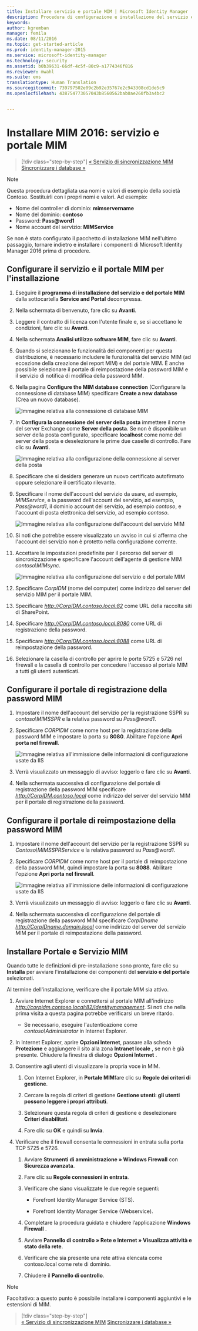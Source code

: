 ```yaml
---
title: Installare servizio e portale MIM | Microsoft Identity Manager
description: Procedura di configurazione e installazione del servizio e del portale MIM per Microsoft Identity Manager 2016
keywords: 
author: kgremban
manager: femila
ms.date: 08/11/2016
ms.topic: get-started-article
ms.prod: identity-manager-2015
ms.service: microsoft-identity-manager
ms.technology: security
ms.assetid: b0b39631-66df-4c5f-80c9-a1774346f816
ms.reviewer: mwahl
ms.suite: ems
translationtype: Human Translation
ms.sourcegitcommit: 739797502e09c2b92e35767e2c943308cd1de5c9
ms.openlocfilehash: 438754773057043b8560562bab0ae260fb3a4bc2


---
```


# Installare MIM 2016: servizio e portale MIM

>[!div class="step-by-step"]
[« Servizio di sincronizzazione MIM](install-mim-sync.md)
[Sincronizzare i database »](install-mim-sync-ad-service.md)

> [!NOTE]
> Questa procedura dettagliata usa nomi e valori di esempio della società Contoso. Sostituirli con i propri nomi e valori. Ad esempio:
> - Nome del controller di dominio: **mimservername**
> - Nome del dominio: **contoso**
> - Password: **Pass@word1**
> - Nome account del servizio: **MIMService**

Se non è stato configurato il pacchetto di installazione MIM nell'ultimo passaggio, tornare indietro e installare i componenti di Microsoft Identity Manager 2016 prima di procedere.


## Configurare il servizio e il portale MIM per l'installazione

1. Eseguire il **programma di installazione del servizio e del portale MIM** dalla sottocartella **Service and Portal** decompressa.

2. Nella schermata di benvenuto, fare clic su **Avanti**.

3. Leggere il contratto di licenza con l'utente finale e, se si accettano le condizioni, fare clic su **Avanti**.

4. Nella schermata **Analisi utilizzo software MIM**, fare clic su **Avanti**.

5. Quando si selezionano le funzionalità dei componenti per questa distribuzione, è necessario includere le funzionalità del servizio MIM (ad eccezione della creazione dei report MIM) e del portale MIM. È anche possibile selezionare il portale di reimpostazione della password MIM e il servizio di notifica di modifica della password MIM.

6. Nella pagina **Configure the MIM database connection** (Configurare la connessione di database MIM) specificare **Create a new database** (Crea un nuovo database).

    ![Immagine relativa alla connessione di database MIM](media/MIM-Install10.png)

7. In **Configura la connessione del server della posta** immettere il nome del server Exchange come **Server della posta**. Se non è disponibile un server della posta configurato, specificare **localhost** come nome del server della posta e deselezionare le prime due caselle di controllo. Fare clic su **Avanti**.

    ![Immagine relativa alla configurazione della connessione al server della posta](media/MIM-Install11.png)

8. Specificare che si desidera generare un nuovo certificato autofirmato oppure selezionare il certificato rilevante.

9. Specificare il nome dell'account del servizio da usare, ad esempio, *MIMService*, e la password dell'account del servizio, ad esempio, *Pass@word1*, il dominio account del servizio, ad esempio *contoso*, e l'account di posta elettronica del servizio, ad esempio *contoso*.

    ![Immagine relativa alla configurazione dell'account del servizio MIM](media/MIM-Install12.png)

10. Si noti che potrebbe essere visualizzato un avviso in cui si afferma che l'account del servizio non è protetto nella configurazione corrente.

11. Accettare le impostazioni predefinite per il percorso del server di sincronizzazione e specificare l'account dell'agente di gestione MIM *contoso\MIMsync*.

    ![Immagine relativa alla configurazione del servizio e del portale MIM](media/MIM-Install13.png)

12. Specificare *CorpIDM* (nome del computer) come indirizzo del server del servizio MIM per il portale MIM.

13. Specificare *http://CorpIDM.contoso.local:82* come URL della raccolta siti di SharePoint.

14. Specificare *http://CorpIDM.contoso.local:8080* come URL di registrazione della password.

15. Specificare *http://CorpIDM.contoso.local:8088* come URL di reimpostazione della password.

16. Selezionare la casella di controllo per aprire le porte 5725 e 5726 nel firewall e la casella di controllo per concedere l'accesso al portale MIM a tutti gli utenti autenticati.

## Configurare il portale di registrazione della password MIM

1.  Impostare il nome dell'account del servizio per la registrazione SSPR su *contoso\MIMSSPR* e la relativa password su *Pass@word1*.

2.  Specificare *CORPIDM* come nome host per la registrazione della password MIM e impostare la porta su **8080**. Abilitare l'opzione **Apri porta nel firewall**.

    ![Immagine relativa all'immissione delle informazioni di configurazione usate da IIS](media/MIM-Install14.png)

3.  Verrà visualizzato un messaggio di avviso: leggerlo e fare clic su **Avanti**.

4. Nella schermata successiva di configurazione del portale di registrazione della password MIM specificare *http://CorpIDM.contoso.local* come indirizzo del server del servizio MIM per il portale di registrazione della password.

## Configurare il portale di reimpostazione della password MIM

1.  Impostare il nome dell'account del servizio per la registrazione SSPR su *Contoso\MIMSSPRService* e la relativa password su *Pass@word1*.

2.  Specificare *CORPIDM* come nome host per il portale di reimpostazione della password MIM, quindi impostare la porta su **8088**. Abilitare l'opzione **Apri porta nel firewall**.

    ![Immagine relativa all'immissione delle informazioni di configurazione usate da IIS](media/MIM-Install15.png)

3.  Verrà visualizzato un messaggio di avviso: leggerlo e fare clic su **Avanti**.

4. Nella schermata successiva di configurazione del portale di registrazione della password MIM specificare *CorpIDname http://CorpIDname.domain.local* come indirizzo del server del servizio MIM per il portale di reimpostazione della password.

## Installare Portale e Servizio MIM

Quando tutte le definizioni di pre-installazione sono pronte, fare clic su **Installa** per avviare l'installazione dei componenti del **servizio e del portale** selezionati.

Al termine dell'installazione, verificare che il portale MIM sia attivo.

1. Avviare Internet Explorer e connettersi al portale MIM all'indirizzo *http://corpidm.contoso.local:82/identitymanagement*. Si noti che nella prima visita a questa pagina potrebbe verificarsi un breve ritardo.

    - Se necessario, eseguire l'autenticazione come *contoso\Administrator* in Internet Explorer.

2. In Internet Explorer, aprire **Opzioni Internet**, passare alla scheda **Protezione** e aggiungere il sito alla zona **Intranet locale** , se non è già presente.  Chiudere la finestra di dialogo **Opzioni Internet** .

3. Consentire agli utenti di visualizzare la propria voce in MIM.

    1.  Con Internet Explorer, in **Portale MIM**fare clic su **Regole dei criteri di gestione**.

    2.  Cercare la regola di criteri di gestione **Gestione utenti: gli utenti possono leggere i propri attributi**.

    3.  Selezionare questa regola di criteri di gestione e deselezionare **Criteri disabilitati**.

    4.  Fare clic su **OK** e quindi su **Invia**.

4.  Verificare che il firewall consenta le connessioni in entrata sulla porta TCP 5725 e 5726.

    1.  Avviare **Strumenti di amministrazione » Windows Firewall** con **Sicurezza avanzata**.

    2.  Fare clic su **Regole connessioni in entrata**.

    3.  Verificare che siano visualizzate le due regole seguenti:

        -   Forefront Identity Manager Service (STS).

        -   Forefront Identity Manager Service (Webservice).

    4.  Completare la procedura guidata e chiudere l’applicazione **Windows Firewall** .

    5.  Avviare **Pannello di controllo » Rete e Internet » Visualizza attività e stato della rete**.

    6.  Verificare che sia presente una rete attiva elencata come contoso.local come rete di dominio.

    7.  Chiudere il **Pannello di controllo**.

> [!NOTE]
> Facoltativo: a questo punto è possibile installare i componenti aggiuntivi e le estensioni di MIM.

>[!div class="step-by-step"]  
[« Servizio di sincronizzazione MIM](install-mim-sync.md)
[Sincronizzare i database »](install-mim-sync-ad-service.md)



<!--HONumber=Aug16_HO2-->


